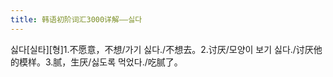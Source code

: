 ```yaml
---
title: 韩语初阶词汇3000详解——싫다
---
```


<p>싫다[실타][형]1.不愿意，不想/가기 싫다./不想去。2.讨厌/모양이 보기 싫다./讨厌他的模样。3.腻，生厌/싫도록 먹었다./吃腻了。</p>

